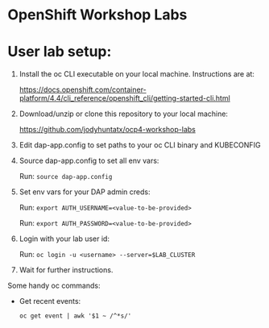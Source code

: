 # OpenShift Workshop Labs

# User lab setup:

1) Install the oc CLI executable on your local machine. Instructions are at:

   https://docs.openshift.com/container-platform/4.4/cli_reference/openshift_cli/getting-started-cli.html

2) Download/unzip or clone this repository to your local machine:

   https://github.com/jodyhuntatx/ocp4-workshop-labs

3) Edit dap-app.config to set paths to your oc CLI binary and KUBECONFIG

4) Source dap-app.config to set all env vars:

   Run: ```source dap-app.config```

5) Set env vars for your DAP admin creds:

   Run: ```export AUTH_USERNAME=<value-to-be-provided>```

   Run: ```export AUTH_PASSWORD=<value-to-be-provided>```

5) Login with your lab user id:

   Run: ```oc login -u <username> --server=$LAB_CLUSTER```

6) Wait for further instructions.

Some handy oc commands:

- Get recent events:

  ```oc get event | awk '$1 ~ /^*s/'```
